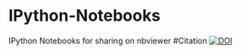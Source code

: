 # IPython-Notebooks
IPython Notebooks for sharing on nbviewer
#Citation
[![DOI](https://zenodo.org/badge/9043/peterwilletts24/IPython-Notebooks.svg)](http://dx.doi.org/10.5281/zenodo.13961)
